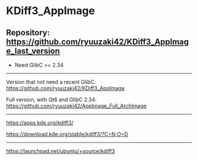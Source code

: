 
# KDiff3_AppImage

## Repository: https://github.com/ryuuzaki42/KDiff3_AppImage_last_version

* Need GlibC >= 2.34

---
Version that not need a recent GlibC: https://github.com/ryuuzaki42/KDiff3_AppImage

Full version, with Qt6 and GlibC 2.34: https://github.com/ryuuzaki42/AppImage_Full_ArchImage

---
https://apps.kde.org/kdiff3/

https://download.kde.org/stable/kdiff3/?C=N;O=D

---
https://launchpad.net/ubuntu/+source/kdiff3
